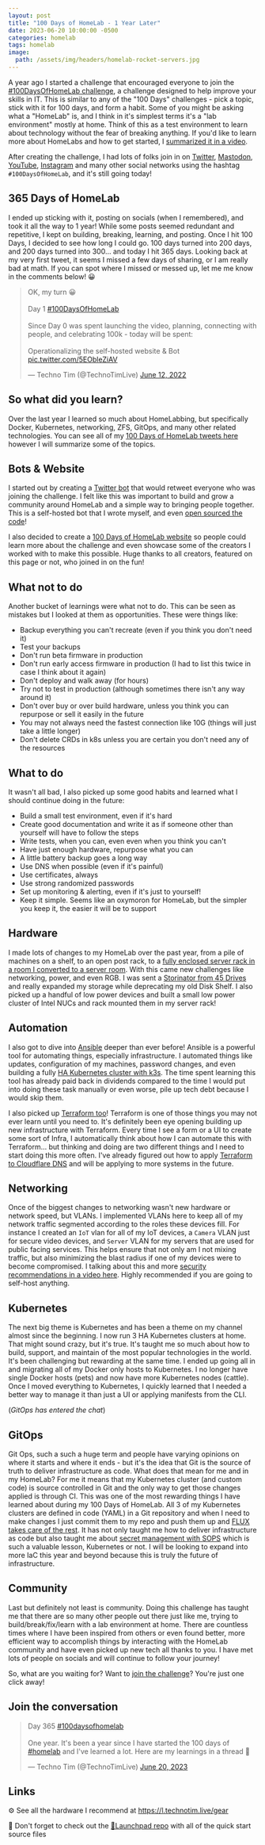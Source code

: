 ```yaml
---
layout: post
title: "100 Days of HomeLab - 1 Year Later"
date: 2023-06-20 10:00:00 -0500
categories: homelab
tags: homelab
image:
  path: /assets/img/headers/homelab-rocket-servers.jpg
---
```


A year ago I started a challenge that encouraged everyone to join the [#100DaysOfHomeLab challenge](/posts/100-days-of-homelab), a challenge designed to help improve your skills in IT. This is similar to any of the "100 Days" challenges - pick a topic, stick with it for 100 days, and form a habit. Some of you might be asking what a "HomeLab" is, and I think in it's simplest terms it's a "lab environment" mostly at home. Think of this as a test environment to learn about technology without the fear of breaking anything. If you'd like to learn more about HomeLabs and how to get started, I [summarized it in a video](https://www.youtube.com/watch?v=gPGf4Y8nQqM).

After creating the challenge, I had lots of folks join in on [Twitter](https://twitter.com/hashtag/100daysofhomelab), [Mastodon](https://mastodon.social/tags/100daysofhomelab), [YouTube](https://www.youtube.com/hashtag/100daysofhomelab), [Instagram](https://www.instagram.com/explore/tags/100daysofhomelab/) and many other social networks using the hashtag `#100DaysOfHomeLab`, and it's still going today!

## 365 Days of HomeLab

I ended up sticking with it, posting on socials (when I remembered), and took it all the way to 1 year! While some posts seemed redundant and repetitive, I kept on building, breaking, learning, and posting. Once I hit 100 Days, I decided to see how long I could go. 100 days turned into 200 days, and 200 days turned into 300... and today I hit 365 days. Looking back at my very first tweet, it seems I missed a few days of sharing, or I am really bad at math. If you can spot where I missed or messed up, let me me know in the comments below! 😀

<blockquote class="twitter-tweet" data-dnt="true" data-theme="dark"><p lang="en" dir="ltr">OK, my turn 😀<br><br>Day 1 <a href="https://twitter.com/hashtag/100DaysOfHomeLab?src=hash&amp;ref_src=twsrc%5Etfw">#100DaysOfHomeLab</a> <br><br>Since Day 0 was spent launching the video, planning, connecting with people, and celebrating 100k - today will be spent:<br><br>Operationalizing the self-hosted website &amp; Bot <a href="https://t.co/5EObleZiAV">pic.twitter.com/5EObleZiAV</a></p>&mdash; Techno Tim (@TechnoTimLive) <a href="https://twitter.com/TechnoTimLive/status/1536007162840944640?ref_src=twsrc%5Etfw">June 12, 2022</a></blockquote> <script async src="https://platform.twitter.com/widgets.js" charset="utf-8"></script>

## So what did you learn?

Over the last year I learned so much about HomeLabbing, but specifically Docker, Kubernetes, networking, ZFS, GitOps, and many other related technologies. You can see all of my [100 Days of HomeLab tweets here](<https://twitter.com/search?q=(%23100daysofhomelab)%20(from%3Atechnotimlive)%20-filter%3Areplies&src=typed_query&f=live>) however I will summarize some of the topics.

## Bots & Website

I started out by creating a [Twitter bot](https://twitter.com/100DaysHomeLab) that would retweet everyone who was joining the challenge. I felt like this was important to build and grow a community around HomeLab and a simple way to bringing people together. This is a self-hosted bot that I wrote myself, and even [open sourced the code](https://github.com/techno-tim/techno-boto-twitter)!

I also decided to create a [100 Days of HomeLab website](https://100daysofhomelab.com/) so people could learn more about the challenge and even showcase some of the creators I worked with to make this possible. Huge thanks to all creators, featured on this page or not, who joined in on the fun!

## What not to do

Another bucket of learnings were what not to do. This can be seen as mistakes but I looked at them as opportunities. These were things like:

- Backup everything you can't recreate (even if you think you don't need it)
- Test your backups
- Don't run beta firmware in production
- Don't run early access firmware in production (I had to list this twice in case I think about it again)
- Don't deploy and walk away (for hours)
- Try not to test in production (although sometimes there isn't any way around it)
- Don't over buy or over build hardware, unless you think you can repurpose or sell it easily in the future
- You may not always need the fastest connection like 10G (things will just take a little longer)
- Don't delete CRDs in k8s unless you are certain you don't need any of the resources

## What to do

It wasn't all bad, I also picked up some good habits and learned what I should continue doing in the future:

- Build a small test environment, even if it's hard
- Create good documentation and write it as if someone other than yourself will have to follow the steps
- Write tests, when you can, even even when you think you can't
- Have just enough hardware, repurpose what you can
- A little battery backup goes a long way
- Use DNS when possible (even if it's painful)
- Use certificates, always
- Use strong randomized passwords
- Set up monitoring & alerting, even if it's just to yourself!
- Keep it simple. Seems like an oxymoron for HomeLab, but the simpler you keep it, the easier it will be to support

## Hardware

I made lots of changes to my HomeLab over the past year, from a pile of machines on a shelf, to an open post rack, to a [fully enclosed server rack in a room I converted to a server room](https://www.youtube.com/watch?v=dzh3so5wOro). With this came new challenges like networking, power, and even RGB. I was sent a [Storinator from 45 Drives](https://www.youtube.com/watch?v=yqiCsSNpwjQ) and really expanded my storage while deprecating my old Disk Shelf. I also picked up a handful of low power devices and built a small low power cluster of Intel NUCs and rack mounted them in my server rack!

## Automation

I also got to dive into [Ansible](https://www.ansible.com/) deeper than ever before! Ansible is a powerful tool for automating things, especially infrastructure. I automated things like updates, configuration of my machines, password changes, and even building a fully [HA Kubernetes cluster with k3s](https://github.com/techno-tim/k3s-ansible). The time spent learning this tool has already paid back in dividends compared to the time I would put into doing these task manually or even worse, pile up tech debt because I would skip them.

I also picked up [Terraform too](https://www.terraform.io/)! Terraform is one of those things you may not ever learn until you need to. It's definitely been eye opening building up new infrastructure with Terraform. Every time I see a form or a UI to create some sort of Infra, I automatically think about how I can automate this with Terraform... but thinking and doing are two different things and I need to start doing this more often. I've already figured out how to apply [Terraform to Cloudflare DNS](https://www.youtube.com/watch?v=FmYvrxYvBP0) and will be applying to more systems in the future.

## Networking

Once of the biggest changes to networking wasn't new hardware or network speed, but VLANs. I implemented VLANs here to keep all of my network traffic segmented according to the roles these devices fill. For instance I created an `IoT` vlan for all of my IoT devices, a `Camera` VLAN just for secure video devices, and `Server` VLAN for my servers that are used for public facing services. This helps ensure that not only am I not mixing traffic, but also minimizing the blast radius if one of my devices were to become compromised. I talking about this and more [security recommendations in a video here](https://www.youtube.com/watch?v=Cs8yOmTJNYQ). Highly recommended if you are going to self-host anything.

## Kubernetes

The next big theme is Kubernetes and has been a theme on my channel almost since the beginning. I now run 3 HA Kubernetes clusters at home. That might sound crazy, but it's true. It's taught me so much about how to build, support, and maintain of the most popular technologies in the world. It's been challenging but rewarding at the same time. I ended up going all in and migrating all of my Docker only hosts to Kubernetes. I no longer have single Docker hosts (pets) and now have more Kubernetes nodes (cattle). Once I moved everything to Kubernetes, I quickly learned that I needed a better way to manage it than just a UI or applying manifests from the CLI.

(_GitOps has entered the chat_)

## GitOps

Git Ops, such a such a huge term and people have varying opinions on where it starts and where it ends - but it's the idea that Git is the source of truth to deliver infrastructure as code. What does that mean for me and in my HomeLab? For me it means that my Kubernetes cluster (and custom code) is source controlled in Git and the only way to get those changes applied is through CI. This was one of the most rewarding things I have learned about during my 100 Days of HomeLab. All 3 of my Kubernetes clusters are defined in code (YAML) in a Git repository and when I need to make changes I just commit them to my repo and push them up and [FLUX takes care of the rest](/posts/flux-devops-gitops/). It has not only taught me how to deliver infrastructure as code but also taught me about [secret management with SOPS](https://docs.technotim.live/posts/secret-encryption-sops/) which is such a valuable lesson, Kubernetes or not. I will be looking to expand into more IaC this year and beyond because this is truly the future of infrastructure.

## Community

Last but definitely not least is community. Doing this challenge has taught me that there are so many other people out there just like me, trying to build/break/fix/learn with a lab environment at home. There are countless times where I have been inspired from others or even found better, more efficient way to accomplish things by interacting with the HomeLab community and have even picked up new tech all thanks to you. I have met lots of people on socials and will continue to follow your journey!

So, what are you waiting for? Want to [join the challenge](https://twitter.com/intent/tweet?text=I%27m%20publicly%20committing%20to%20the%20100DaysOfHomeLab%20Challenge%20starting%20today!%20Join%20me!&url=https%3A%2F%2F100daysofhomelab.com&hashtags=100DaysOfHomeLab)? You're just one click away!

## Join the conversation

<blockquote class="twitter-tweet" data-dnt="true" data-theme="dark"><p lang="en" dir="ltr">Day 365 <a href="https://twitter.com/hashtag/100daysofhomelab?src=hash&amp;ref_src=twsrc%5Etfw">#100daysofhomelab</a> <br><br>One year. It&#39;s been a year since I have started the 100 days of <a href="https://twitter.com/hashtag/homelab?src=hash&amp;ref_src=twsrc%5Etfw">#homelab</a> and I&#39;ve learned a lot. Here are my learnings in a thread 🧵</p>&mdash; Techno Tim (@TechnoTimLive) <a href="https://twitter.com/TechnoTimLive/status/1671261492392648709?ref_src=twsrc%5Etfw">June 20, 2023</a></blockquote> <script async src="https://platform.twitter.com/widgets.js" charset="utf-8"></script>

## Links

⚙️ See all the hardware I recommend at <https://l.technotim.live/gear>

🚀 Don't forget to check out the [🚀Launchpad repo](https://l.technotim.live/quick-start) with all of the quick start source files
